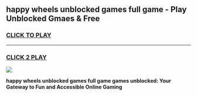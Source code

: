 
## happy wheels unblocked games full game - Play Unblocked Gmaes & Free
<h3>
<a href="https://news.freeplayer.one?title=happy_wheels_unblocked_games_full_game&ref=23F">CLICK TO PLAY</a></h3>
<hr>

<h3>
<a href="https://news.freeplayer.one?title=happy_wheels_unblocked_games_full_game&ref=23F">CLICK 2 PLAY</a>
  
</h3>

<a href="https://news.freeplayer.one?title=happy_wheels_unblocked_games_full_game&ref=23F/"><img src="https://clearcache.store/games.png"></a>


**happy wheels unblocked games full game games unblocked: Your Gateway to Fun and Accessible Online Gaming**
